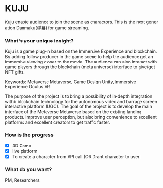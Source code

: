 # KUJU

  

Kuju enable audience to join the scene as charactors. This is the next generation Danmaku(弹幕) for game streaming.


### What's your unique insight?

Kuju is a game plug-in based on the Immersive Experience and blockchain. By adding follow producer in the game scene to help the audience get an immersive viewing closer to the movie. The audience can also interact with game players through the blockchain (meta universe) interface to give/get NFT gifts.

Keywords: Metaverse Metaverse, Game Design Unity, Immersive Experience Oculus VR


The purpose of the project is to bring a possibility of in-depth integration withb blockchain technology for the autonomous video and barrage screen interactive platform (UGC). The goal of the project is to develop the main interface of the Metaverse Metaverse based on the existing landing products. Improve user perception, but also bring convenience to excellent platforms and excellent creators to get traffic faster.

### How is the progress
-   [x] 3D Game
-   [x] live platform
-   [x] To create a character from API call (OR Grant character to user)

### What do you want?


PM, Researchers

